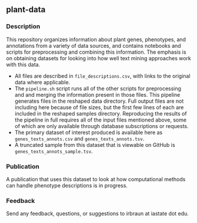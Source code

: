 ## plant-data

### Description

This repository organizes information about plant genes, phenotypes, and annotations from a variety of data sources, and contains notebooks and scripts for preprocessing and combining this information. The emphasis is on obtaining datasets for looking into how well text mining approaches work with this data.

* All files are described in `file_descriptions.csv`, with links to the original data where applicable.
* The `pipeline.sh` script runs all of the other scripts for preprocessing and and merging the information present in those files. This pipeline generates files in the reshaped data directory. Full output files are not including here because of file sizes, but the first few lines of each are included in the reshaped samples directory. Reproducing the results of the pipeline in full requires all of the input files mentioned above, some of which are only available through database subscriptions or requests. 
* The primary dataset of interest produced is available here as `genes_texts_annots.csv` and `genes_texts_annots.tsv`.
* A truncated sample from this dataset that is viewable on GitHub is `genes_texts_annots_sample.tsv`.

### Publication

A publication that uses this dataset to look at how computational methods can handle phenotype descriptions is in progress.

### Feedback
Send any feedback, questions, or suggestions to irbraun at iastate dot edu.
